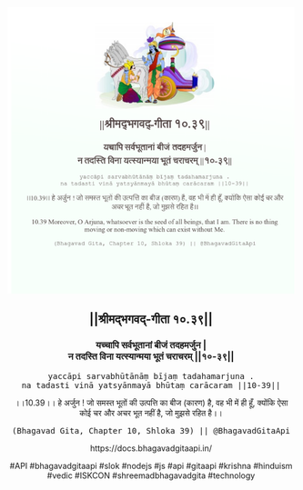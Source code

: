 <img src="../../asset/BG_10_39.png"/>
<center><h2>||श्रीमद्‍भगवद्‍-गीता १०.३९||</h2>
<h3>यच्चापि सर्वभूतानां बीजं तदहमर्जुन |<br/>न तदस्ति विना यत्स्यान्मया भूतं चराचरम् ||१०-३९||</h3>
<pre>yaccāpi sarvabhūtānāṃ bījaṃ tadahamarjuna .<br/>na tadasti vinā yatsyānmayā bhūtaṃ carācaram ||10-39||</pre>
<p>।।10.39।। हे अर्जुन ! जो समस्त भूतों की उत्पत्ति का बीज (कारण) है, वह भी में ही हूँ, क्योंकि ऐसा कोई चर और अचर भूत नहीं है, जो मुझसे रहित है।।</p>
<pre>(Bhagavad Gita, Chapter 10, Shloka 39) || @BhagavadGitaApi</pre><p>https://docs.bhagavadgitaapi.in/</p><p>#API #bhagavadgitaapi #slok #nodejs #js #api #gitaapi #krishna #hinduism #vedic #ISKCON #shreemadbhagavadgita #technology</p></center>